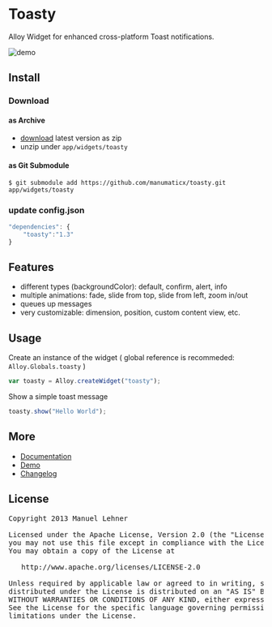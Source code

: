 # Toasty

Alloy Widget for enhanced cross-platform Toast notifications.

![demo](https://raw.github.com/manumaticx/toastyDemo/master/demo.gif)

## Install

### Download

#### as Archive
* [download](https://github.com/manumaticx/toasty/releases) latest version as zip
* unzip under `app/widgets/toasty`
	
#### as Git Submodule

`$ git submodule add https://github.com/manumaticx/toasty.git app/widgets/toasty`

### update config.json

```javascript
"dependencies": {
    "toasty":"1.3"
}
```

## Features
* different types (backgroundColor): default, confirm, alert, info
* multiple animations: fade, slide from top, slide from left, zoom in/out
* queues up messages
* very customizable: dimension, position, custom content view, etc.

## Usage

Create an instance of the widget ( global reference is recommeded: `Alloy.Globals.toasty` )
```javascript
var toasty = Alloy.createWidget("toasty");
```

Show a simple toast message
```javascript
toasty.show("Hello World");
```

## More
* [Documentation](https://github.com/manumaticx/toasty/wiki)
* [Demo](https://github.com/manumaticx/toastyDemo)
* [Changelog](https://github.com/manumaticx/toasty/wiki/Changelog)

## License

<pre>
Copyright 2013 Manuel Lehner

Licensed under the Apache License, Version 2.0 (the "License");
you may not use this file except in compliance with the License.
You may obtain a copy of the License at

   http://www.apache.org/licenses/LICENSE-2.0

Unless required by applicable law or agreed to in writing, software
distributed under the License is distributed on an "AS IS" BASIS,
WITHOUT WARRANTIES OR CONDITIONS OF ANY KIND, either express or implied.
See the License for the specific language governing permissions and
limitations under the License.
</pre>
